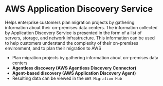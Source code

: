 # AWS Application Discovery Service

Helps enterprise customers plan migration projects by gathering information about their on-premises data centers. The information collected by Application Discovery Service is presented in the form of a list of servers, storage, and network infrastructure. This information can be used to help customers understand the complexity of their on-premises environment, and to plan their migration to AWS

- Plan migration projects by gathering information about on-premises data centers
- **Agentless discovery (AWS Agentless Discovery Connector)**
- **Agent-based discovery (AWS Application Discovery Agent)**
- Resulting data can be viewed in the `AWS Migration Hub`
